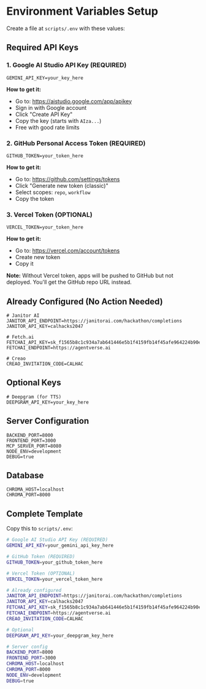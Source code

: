# Environment Variables Setup

Create a file at `scripts/.env` with these values:

## Required API Keys

### 1. Google AI Studio API Key (REQUIRED)
```
GEMINI_API_KEY=your_key_here
```
**How to get it:**
- Go to: https://aistudio.google.com/app/apikey
- Sign in with Google account
- Click "Create API Key"
- Copy the key (starts with `AIza...`)
- Free with good rate limits

### 2. GitHub Personal Access Token (REQUIRED)
```
GITHUB_TOKEN=your_token_here
```
**How to get it:**
- Go to: https://github.com/settings/tokens
- Click "Generate new token (classic)"
- Select scopes: `repo`, `workflow`
- Copy the token

### 3. Vercel Token (OPTIONAL)
```
VERCEL_TOKEN=your_token_here
```
**How to get it:**
- Go to: https://vercel.com/account/tokens
- Create new token
- Copy it

**Note:** Without Vercel token, apps will be pushed to GitHub but not deployed. You'll get the GitHub repo URL instead.

## Already Configured (No Action Needed)

```
# Janitor AI
JANITOR_API_ENDPOINT=https://janitorai.com/hackathon/completions
JANITOR_API_KEY=calhacks2047

# Fetch.ai
FETCHAI_API_KEY=sk_f1565b8c1c934a7ab641446e5b1f4159fb14f45afe964224b90e7f6cfedd55a5
FETCHAI_ENDPOINT=https://agentverse.ai

# Creao
CREAO_INVITATION_CODE=CALHAC
```

## Optional Keys

```
# Deepgram (for TTS)
DEEPGRAM_API_KEY=your_key_here
```

## Server Configuration

```
BACKEND_PORT=8000
FRONTEND_PORT=3000
MCP_SERVER_PORT=8080
NODE_ENV=development
DEBUG=true
```

## Database

```
CHROMA_HOST=localhost
CHROMA_PORT=8000
```

## Complete Template

Copy this to `scripts/.env`:

```bash
# Google AI Studio API Key (REQUIRED)
GEMINI_API_KEY=your_gemini_api_key_here

# GitHub Token (REQUIRED)
GITHUB_TOKEN=your_github_token_here

# Vercel Token (OPTIONAL)
VERCEL_TOKEN=your_vercel_token_here

# Already configured
JANITOR_API_ENDPOINT=https://janitorai.com/hackathon/completions
JANITOR_API_KEY=calhacks2047
FETCHAI_API_KEY=sk_f1565b8c1c934a7ab641446e5b1f4159fb14f45afe964224b90e7f6cfedd55a5
FETCHAI_ENDPOINT=https://agentverse.ai
CREAO_INVITATION_CODE=CALHAC

# Optional
DEEPGRAM_API_KEY=your_deepgram_key_here

# Server config
BACKEND_PORT=8000
FRONTEND_PORT=3000
CHROMA_HOST=localhost
CHROMA_PORT=8000
NODE_ENV=development
DEBUG=true
```
